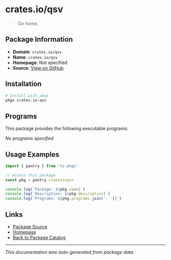 # crates.io/qsv

> Go home.

## Package Information

- **Domain**: `crates.io/qsv`
- **Name**: `crates.io/qsv`
- **Homepage**: Not specified
- **Source**: [View on GitHub](https://github.com/pkgxdev/pantry/tree/main/projects/crates.io/qsv/package.yml)

## Installation

```bash
# Install with pkgx
pkgx crates.io-qsv
```

## Programs

This package provides the following executable programs:

*No programs specified*

## Usage Examples

```typescript
import { pantry } from 'ts-pkgx'

// Access this package
const pkg = pantry.cratesioqsv

console.log(`Package: ${pkg.name}`)
console.log(`Description: ${pkg.description}`)
console.log(`Programs: ${pkg.programs.join(', ')}`)
```

## Links

- [Package Source](https://github.com/pkgxdev/pantry/tree/main/projects/crates.io/qsv/package.yml)
- [Homepage](#)
- [Back to Package Catalog](../package-catalog.md)

---

*This documentation was auto-generated from package data.*
